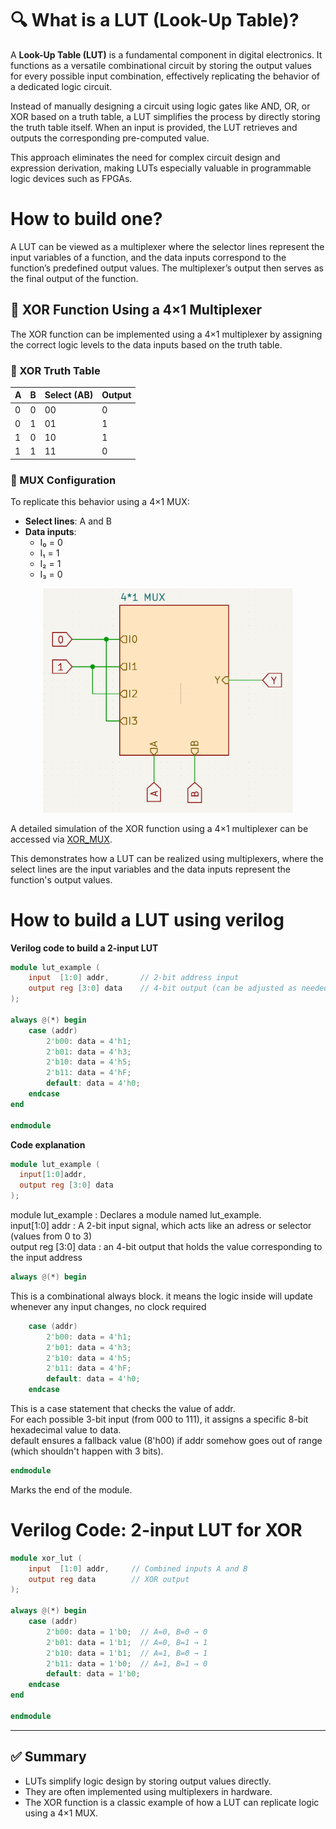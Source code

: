 # 🔍 What is a LUT (Look-Up Table)?

A **Look-Up Table (LUT)** is a fundamental component in digital electronics. It functions as a versatile combinational circuit by storing the output values for every possible input combination, effectively replicating the behavior of a dedicated logic circuit.

Instead of manually designing a circuit using logic gates like AND, OR, or XOR based on a truth table, a LUT simplifies the process by directly storing the truth table itself. When an input is provided, the LUT retrieves and outputs the corresponding pre-computed value.

This approach eliminates the need for complex circuit design and expression derivation, making LUTs especially valuable in programmable logic devices such as FPGAs.

# How to build one?

A LUT can be viewed as a multiplexer where the selector lines represent the input variables of a function, and the data inputs correspond to the function’s predefined output values. The multiplexer’s output then serves as the final output of the function.

## 🔄 XOR Function Using a 4×1 Multiplexer

The XOR function can be implemented using a 4×1 multiplexer by assigning the correct logic levels to the data inputs based on the truth table.

### 🧮 XOR Truth Table                         

| A | B | Select (AB) | Output |
|---|---|--------------|--------|            
| 0 | 0 | 00           |   0    |
| 0 | 1 | 01           |   1    |
| 1 | 0 | 10           |   1    |
| 1 | 1 | 11           |   0    |

### 🧩 MUX Configuration

To replicate this behavior using a 4×1 MUX:
- **Select lines**: A and B
- **Data inputs**:
  - I₀ = 0
  - I₁ = 1
  - I₂ = 1
  - I₃ = 0

<p align="center">
  <img src="assets/XOR_MUX.png" alt="XOR using 4x1 Multiplexer" width="400"/>
</p>

A detailed simulation of the XOR function using a 4×1 multiplexer can be accessed via [XOR_MUX](https://circuitverse.org/users/335760/projects/xor_mux-25da6eb6-d3a2-4ed3-93e5-1d5b224fb42e).

This demonstrates how a LUT can be realized using multiplexers, where the select lines are the input variables and the data inputs represent the function's output values.

# How to build a LUT using verilog 

**Verilog code to build a 2-input LUT**
```verilog
module lut_example (
    input  [1:0] addr,       // 2-bit address input
    output reg [3:0] data    // 4-bit output (can be adjusted as needed)
);

always @(*) begin
    case (addr)
        2'b00: data = 4'h1;
        2'b01: data = 4'h3;
        2'b10: data = 4'h5;
        2'b11: data = 4'hF;
        default: data = 4'h0;
    endcase
end

endmodule

```
**Code explanation**
```verilog
module lut_example (
  input[1:0]addr,
  output reg [3:0] data
);
```
module lut_example : Declares a module named lut_example.<br>
input[1:0] addr : A 2-bit input signal, which acts like an adress or selector (values from 0 to 3)<br>
output reg [3:0] data : an 4-bit output that holds the value corresponding to the input address

```verilog
always @(*) begin
```
This is a combinational always block. it means the logic inside will update whenever any input changes, no clock required

```verilog
    case (addr)
        2'b00: data = 4'h1;
        2'b01: data = 4'h3;
        2'b10: data = 4'h5;
        2'b11: data = 4'hF;
        default: data = 4'h0;
    endcase
```
This is a case statement that checks the value of addr.<br>
For each possible 3-bit input (from 000 to 111), it assigns a specific 8-bit hexadecimal value to data.<br>
default ensures a fallback value (8'h00) if addr somehow goes out of range (which shouldn't happen with 3 bits).

```verilog
endmodule
```
Marks the end of the module.

# Verilog Code: 2-input LUT for XOR
```verilog
module xor_lut (
    input  [1:0] addr,     // Combined inputs A and B
    output reg data        // XOR output
);

always @(*) begin
    case (addr)
        2'b00: data = 1'b0;  // A=0, B=0 → 0
        2'b01: data = 1'b1;  // A=0, B=1 → 1
        2'b10: data = 1'b1;  // A=1, B=0 → 1
        2'b11: data = 1'b0;  // A=1, B=1 → 0
        default: data = 1'b0;
    endcase
end

endmodule
```

---

## ✅ Summary

- LUTs simplify logic design by storing output values directly.
- They are often implemented using multiplexers in hardware.
- The XOR function is a classic example of how a LUT can replicate logic using a 4×1 MUX.
